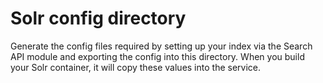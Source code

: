 # Solr config directory

Generate the config files required by setting up your index via the Search API module and exporting the config
into this directory. When you build your Solr container, it will copy these values into the service. 